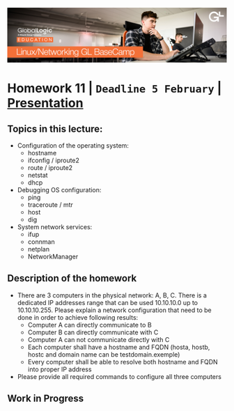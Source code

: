 ![alt text](screen/logo.png)
# Homework 11 | `Deadline 5 February` | [Presentation](https://github.com/iPlugin/EDUC/blob/main/os_network/pres/GlobalLogic%20Lec3%20Networking%20Tools.pdf)
## Topics in this lecture:
- Configuration of the operating system:
    - hostname
    - ifconfig / iproute2
    - route / iproute2
    - netstat
    - dhcp
- Debugging OS configuration:
    - ping
    - traceroute / mtr
    - host
    - dig
- System network services:
    - ifup
    - connman
    - netplan
    - NetworkManager

## Description of the homework
- There are 3 computers in the physical network: A, B, C. There is a dedicated IP addresses range that can be used 10.10.10.0 up to 10.10.10.255. Please explain a network configuration that need to be done in order to achieve following results:
    - Computer A can directly communicate to B
    - Computer B can directly communicate with C
    - Computer A can not communicate directly with C
    - Each computer shall have a hostname and FQDN (hosta, hostb, hostc and domain name can be testdomain.exemple)
    - Every computer shall be able to resolve both hostname and FQDN into proper IP address
- Please provide all required commands to configure all three computers

## Work in Progress